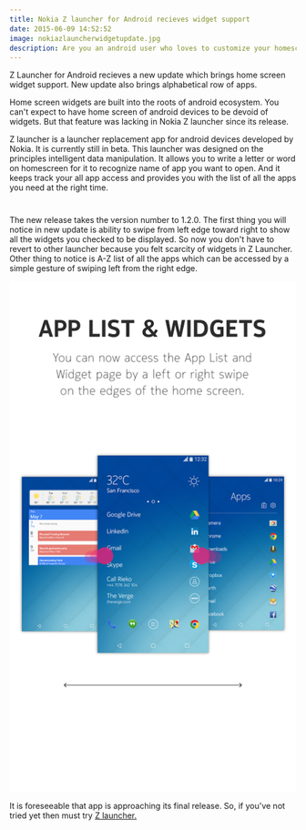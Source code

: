 ```yaml
---
title: Nokia Z launcher for Android recieves widget support
date: 2015-06-09 14:52:52
image: nokiazlauncherwidgetupdate.jpg
description: Are you an android user who loves to customize your homescreen? Ever heard of Z launcher? There is something special in new version.
---
```


<p class="intro"><span class="dropcap">Z</span> Launcher for Android recieves a new update which brings home screen widget support. New update also brings alphabetical row of apps.</p>



<p>Home screen widgets are built into the roots of android ecosystem. You can't expect to have home screen of android devices to be devoid of widgets. But that feature was lacking in Nokia Z launcher since its release.</p>

<p>Z launcher is a launcher replacement app for android devices developed by Nokia. It is currently still in beta. This launcher was designed on the principles intelligent data manipulation. It allows you  to write a letter or word on homescreen for it to recognize name of app you want to open. And it keeps track your all app access and provides you with the list of all the apps you need at the right time.</p>
<!-- Google adsens -->
<div style="margin: 20px auto 40px;"
   <script async src="//pagead2.googlesyndication.com/pagead/js/adsbygoogle.js"></script>
<!-- response base ad -->
<ins class="adsbygoogle"
     style="display:block"
     data-ad-client="ca-pub-7301436099802085"
     data-ad-slot="9213800657"
     data-ad-format="auto"></ins>
<script>
(adsbygoogle = window.adsbygoogle || []).push({});
</script></div>


<p>The new release takes the version number to 1.2.0. The first thing you will notice in new update is ability to swipe from left edge toward right to show all the widgets you checked to be displayed. So now you don't have to revert to other launcher because you felt scarcity of widgets in Z Launcher. Other thing to notice is A-Z list of all the apps which can be accessed by a simple gesture of swiping left from the right edge.</p>

<img src="/assets/blog-img/unnamed.png">

<p>It is foreseeable that app is approaching its final release. So, if you've not tried  yet then must try <a href="https://play.google.com/store/apps/details?id=com.nokia.z">Z launcher.</a></p>